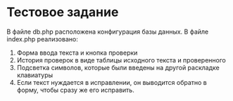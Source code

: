 # Тестовое задание
В файле db.php расположена конфигурация базы данных. 
В файле index.php реализовано:
1. Форма ввода текста и кнопка проверки
2. История проверок в виде таблицы исходного текста и проверенного
3. Подсветка символов, которые были введены на другой раскладке клавиатуры
4. Если текст нуждается в исправлении, он выводится обратно в форму, чтобы сразу же его исправить.
